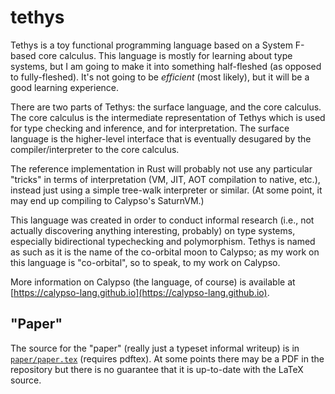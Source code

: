# tethys

Tethys is a toy functional programming language based on a System F-based core calculus. This language is mostly for learning about type systems, but I am going to make it into something half-fleshed (as opposed to fully-fleshed). It's not going to be *efficient* (most likely), but it will be a good learning experience.

There are two parts of Tethys: the surface language, and the core calculus. The core calculus is the intermediate representation of Tethys which is used for type checking and inference, and for interpretation. The surface language is the higher-level interface that is eventually desugared by the compiler/interpreter to the core calculus.

The reference implementation in Rust will probably not use any particular "tricks" in terms of interpretation (VM, JIT, AOT compilation to native, etc.), instead just using a simple tree-walk interpreter or similar. (At some point, it may end up compiling to Calypso's SaturnVM.)

This language was created in order to conduct informal research (i.e., not actually discovering anything interesting, probably) on type systems, especially bidirectional typechecking and polymorphism. Tethys is named as such as it is the name of the co-orbital moon to Calypso; as my work on this language is "co-orbital", so to speak, to my work on Calypso.

More information on Calypso (the language, of course) is available at [https://calypso-lang.github.io](https://calypso-lang.github.io).

## "Paper"

The source for the "paper" (really just a typeset informal writeup) is in [`paper/paper.tex`](paper/paper.tex) (requires pdftex). At some points there may be a PDF in the repository but there is no guarantee that it is up-to-date with the LaTeX source.
